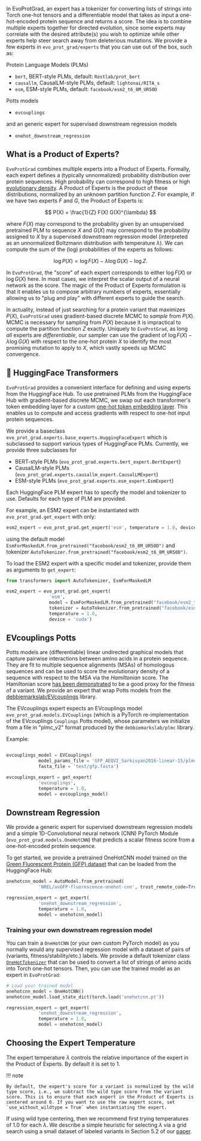 In EvoProtGrad, an expert has a tokenizer for converting lists of strings into Torch one-hot tensors and a differentiable model that takes as input a one-hot-encoded protein sequence and returns a score. The idea is to combine multiple experts together for directed evolution, since some experts may correlate with the desired attribute(s) you wish to optimize while other experts help steer search away from deleterious mutations. We provide a few  experts in `evo_prot_grad/experts` that you can use out of the box, such as:

Protein Language Models (PLMs)

- `bert`, BERT-style PLMs, default: `Rostlab/prot_bert`
- `causallm`, CausalLM-style PLMs, default: `lightonai/RITA_s`
- `esm`, ESM-style PLMs, default: `facebook/esm2_t6_8M_UR50D`

Potts models

- `evcouplings`

and an generic expert for supervised downstream regression models

- `onehot_downstream_regression`


## What is a Product of Experts?

`EvoProtGrad` combines multiple experts into a Product of Experts.
Formally, each expert defines a (typically unnormalized) probability distribution over protein sequences. High probability can correspond to high fitness or high [evolutionary density](https://www.nature.com/articles/s41587-021-01146-5). 
A Product of Experts is the product of these distributions, normalized by an unknown partition function $Z$.
For example, if we have two experts $F$ and $G$, the Product of Experts is:

$$
P(X) = \frac{1}{Z}  F(X) G(X)^{\lambda}
$$


where $F(X)$ may correspond to the probability given by an unsupervised pretrained PLM to sequence $X$ and $G(X)$ may correspond to the probability assigned to $X$ by a supervised downstream regression model (interpreted as an unnormalized Boltzmann distribution with temperature $\lambda$). We can compute the sum of the (log) probabilities of the experts as follows:

$$
\log P(X) = \log F(X) - \lambda \log G(X) - \log Z.
$$

In `EvoProtGrad`, the "score" of each expert corresponds to either $\log F(X)$ or $\log G(X)$ here. In most cases, we interpret the scalar output of a neural network as the score.
The magic of the Product of Experts formulation is that it enables us to compose arbitrary numbers of experts, essentially allowing us to "plug and play" with different experts to guide the search.

In actuality, instead of just searching for a protein variant that maximizes $P(X)$, `EvoProtGrad` uses gradient-based discrete MCMC to *sample* from $P(X)$.
MCMC is necessary for sampling from $P(X)$ because it is impractical to compute the partition function $Z$ exactly.
Uniquely to `EvoProtGrad`, as long *all* experts are *differentiable*, our sampler can use the gradient of $\log F(X) - \lambda \log G(X)$ with respect to the one-hot protein $X$ to identify the most promising mutation to apply to $X$, which vastly speeds up MCMC convergence.

##  🤗 HuggingFace Transformers 

`EvoProtGrad` provides a convenient interface for defining and using experts from the HuggingFace Hub.
To use pretrained PLMs from the HuggingFace Hub with gradient-based discrete MCMC, we swap out each transformer's token embedding layer for a custom [one-hot token embedding layer](https://nrel.github.io/EvoProtGrad/api/common/embeddings/#onehotembedding). This enables us to compute and access gradients with respect to one-hot input protein sequences.

We provide a baseclass `evo_prot_grad.experts.base_experts.HuggingFaceExpert` which is subclassed to support various types of HuggingFace PLMs. Currently, we provide three subclasses for

- BERT-style PLMs (`evo_prot_grad.experts.bert_expert.BertExpert`)
- CausalLM-style PLMs (`evo_prot_grad.experts.causallm_expert.CausalLMExpert`)
- ESM-style PLMs (`evo_prot_grad.experts.esm_expert.EsmExpert`)

Each HuggingFace PLM expert has to specify the model and tokenizer to use. Defaults for each type of PLM are provided. 

For example, an ESM2 expert can be instantiated with `evo_prot_grad.get_expert` with only:

```python
esm2_expert = evo_prot_grad.get_expert('esm', temperature = 1.0, device = 'cuda')
```

using the default model `EsmForMaskedLM.from_pretrained("facebook/esm2_t6_8M_UR50D")` and tokenizer `AutoTokenizer.from_pretrained("facebook/esm2_t6_8M_UR50D")`.

To load the ESM2 expert with a specific model and tokenizer, provide them as arguments to `get_expert`:

```python
from transformers import AutoTokenizer, EsmForMaskedLM

esm2_expert = evo_prot_grad.get_expert(
                'esm',
                model = EsmForMaskedLM.from_pretrained("facebook/esm2_t33_650M_UR50D"),
                tokenizer = AutoTokenizer.from_pretrained("facebook/esm2_t33_650M_UR50D"),
                temperature = 1.0,
                device = 'cuda')
```

## EVcouplings Potts

Potts models are (differentiable) linear undirected graphical models that capture pairwise interactions between amino acids in a protein sequence. 
They are fit to multiple sequence alignments (MSAs) of homologous sequences and can be used to score the evolutionary density of a sequence with respect to the MSA via the *Hamiltonian* score. 
The Hamiltonian score [has been demonstrated](https://www.nature.com/articles/s41587-021-01146-5) to be a good proxy for the fitness of a variant.
We provide an expert that wrap Potts models from the [debbiemarkslab/EVcouplings](https://github.com/debbiemarkslab/EVcouplings) library.

The EVcouplings expert expects an EVcouplings model `evo_prot_grad.models.EVCouplings` (which is a PyTorch re-implementation of the EVcouplings `Couplings` Potts model), whose parameters we initialize from a file in "plmc_v2" format produced by the `debbiemarkslab/plmc` library.

Example:

```python

evcouplings_model = EVCouplings(
            model_params_file = 'GFP_AEQVI_Sarkisyan2016-linear-15/plmc/uniref100.model_params',
            fasta_file = 'test/gfp.fasta')

evcouplings_expert = get_expert(
            'evcouplings', 
            temperature = 1.0,
            model = evcouplings_model)
```

## Downstream Regression

We provide a generic expert for supervised downstream regression models and a simple 1D-Convolutional neural network (CNN) PyTorch Module (`evo_prot_grad.models.OneHotCNN`) that predicts a scalar fitness score from a one-hot-encoded protein sequence.

To get started, we provide a pretrained OneHotCNN model trained on the [Green Fluorescent Protein (GFP) dataset](https://datadryad.org/stash/dataset/doi:10.6078/D1K71B) that can be loaded from the HuggingFace Hub:

```python
onehotcnn_model = AutoModel.from_pretrained(
            'NREL/avGFP-fluorescence-onehot-cnn', trust_remote_code=True)

regression_expert = get_expert(
            'onehot_downstream_regression',
            temperature = 1.0,
            model = onehotcnn_model)
```

### Training your own downstream regression model

You can train a `OneHotCNN` (or your own custom PyTorch model) as you normally would any supervised regression model with a dataset of pairs of (variants, fitness/stability/etc.) labels. We provide a default tokenizer class [`OneHotTokenizer`](https://nrel.github.io/EvoProtGrad/api/common/tokenizers) that can be used to convert a list of strings of amino acids into Torch one-hot tensors. Then, you can use the trained model as an expert in `EvoProtGrad`:

```python
# Load your trained model
onehotcnn_model = OneHotCNN()
onehotcnn_model.load_state_dict(torch.load('onehotcnn.pt'))

regression_expert = get_expert(
            'onehot_downstream_regression',
            temperature = 1.0,
            model = onehotcnn_model)
```

## Choosing the Expert Temperature

The expert temperature $\lambda$ controls the relative importance of the expert in the Product of Experts. By default it is set to 1. 

!!! note 

    By default, the expert's score for a variant is normalized by the wild type score, i.e., we subtract the wild type score from the variant score. This is to ensure that each expert in the Product of Experts is centered around 0. If you want to use the raw expert score, set `use_without_wildtype = True` when instantiating the expert.

If using wild type centering, then we recommend first trying temperatures of 1.0 for each $\lambda$. 
We describe a simple heuristic for selecting $\lambda$ via a grid search using a small dataset of labeled variants in Section 5.2 of our [paper](https://doi.org/10.1088/2632-2153/accacd).